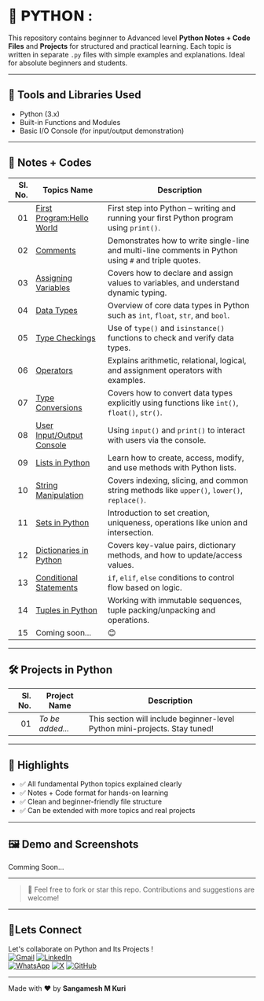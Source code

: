 # 🐍 𝗣𝗬𝗧𝗛𝗢𝗡 :


This repository contains beginner to Advanced level **Python Notes + Code Files** and **Projects** for structured and practical learning. Each topic is written in separate `.py` files with simple examples and explanations. Ideal for absolute beginners and students.

---

## 🧰 Tools and Libraries Used
- Python (3.x)
- Built-in Functions and Modules
- Basic I/O Console (for input/output demonstration)

---

## 📝 Notes + Codes

| Sl. No. | Topics Name                     | Description |
|--------:|----------------------------------|-------------|
| 01 | [First Program:Hello World](https://github.com/Sangamesh-star/Python/blob/main/Notes%2BCodes%2F001_hello_world.md) | First step into Python – writing and running your first Python program using `print()`. |
| 02 | [Comments](https://github.com/Sangamesh-star/Python/blob/main/Notes%2BCodes%2F002_comments.py) | Demonstrates how to write single-line and multi-line comments in Python using `#` and triple quotes. |
| 03 | [Assigning Variables](https://github.com/Sangamesh-star/Python/blob/main/Notes%2BCodes%2F003_assigning_variables.md) | Covers how to declare and assign values to variables, and understand dynamic typing. |
| 04 | [Data Types](https://github.com/Sangamesh-star/Python/blob/main/Notes%2BCodes%2F004_data_types.py) | Overview of core data types in Python such as `int`, `float`, `str`, and `bool`. |
| 05 | [Type Checkings](https://github.com/Sangamesh-star/Python/blob/main/Notes%2BCodes%2F005_types_checkings.py) | Use of `type()` and `isinstance()` functions to check and verify data types. |
| 06 | [Operators](https://github.com/Sangamesh-star/Python/blob/main/Notes%2BCodes%2F006_operators.py) | Explains arithmetic, relational, logical, and assignment operators with examples. |
| 07 | [Type Conversions](https://github.com/Sangamesh-star/Python/blob/main/Notes%2BCodes%2F007_type_conversions.py) | Covers how to convert data types explicitly using functions like `int()`, `float()`, `str()`. |
| 08 | [User Input/Output Console](https://github.com/Sangamesh-star/Python/blob/main/Notes%2BCodes%2F008_user_input_output_console.py) | Using `input()` and `print()` to interact with users via the console. |
| 09 | [Lists in Python](https://github.com/Sangamesh-star/Python/blob/main/Notes%2BCodes%2F009_lists_in_python.py) | Learn how to create, access, modify, and use methods with Python lists. |
| 10 | [String Manipulation](https://github.com/Sangamesh-star/Python/blob/main/Notes%2BCodes%2F010_string_manipulation.py) | Covers indexing, slicing, and common string methods like `upper()`, `lower()`, `replace()`. |
| 11 | [Sets in Python](https://github.com/Sangamesh-star/Python/blob/main/Notes%2BCodes%2F011_sets_in_python.py) | Introduction to set creation, uniqueness, operations like union and intersection. |
| 12 | [Dictionaries in Python](https://github.com/Sangamesh-star/Python/blob/main/Notes%2BCodes%2F012_dictionaries_in_python.py) | Covers key-value pairs, dictionary methods, and how to update/access values. |
| 13 | [Conditional Statements](https://github.com/Sangamesh-star/Python/blob/main/Notes%2BCodes%2F013_conditional_statements.py) | `if`, `elif`, `else` conditions to control flow based on logic. |
| 14 | [Tuples in Python](https://github.com/Sangamesh-star/Python/blob/main/Notes%2BCodes%2F014_tuples_in_python.py) | Working with immutable sequences, tuple packing/unpacking and operations. |
|15|Coming soon...|😊|

---

## 🛠️ Projects in Python

| Sl. No. | Project Name | Description |
|--------:|--------------|-------------|
| 01 | *To be added...* | This section will include beginner-level Python mini-projects. Stay tuned! |

---

## 🌟 Highlights

- ✅ All fundamental Python topics explained clearly
- ✅ Notes + Code format for hands-on learning
- ✅ Clean and beginner-friendly file structure
- ✅ Can be extended with more topics and real projects

---


## 🖼️ Demo and Screenshots

Comming Soon...

---

> 📌 Feel free to fork or star this repo. Contributions and suggestions are welcome!

---

## 🤝Lets Connect  
Let's collaborate on Python and Its Projects !  
[![Gmail](https://img.shields.io/badge/Gmail-Email%20Me-red?style=for-the-badge&logo=gmail)](mailto:sangameshmkuri94@gmail.com)
[![LinkedIn](https://img.shields.io/badge/LinkedIn-Sangamesh_M_Kuri-blue)](https://www.linkedin.com/in/sangamesh-m-kuri-034682366)  
[![WhatsApp](https://img.shields.io/badge/WhatsApp-Chat%20with%20me-25D366?style=for-the-badge&logo=whatsapp&logoColor=white)](https://wa.me/917019880436)
[![X](https://img.shields.io/badge/X-Follow%20me-000000?style=for-the-badge&logo=twitter)](https://x.com/Sangameshkuri94)
[![GitHub](https://img.shields.io/badge/GitHub-Follow-lightgrey)](https://github.com/Sangamesh-star)  

---

Made with ❤️ by **Sangamesh M Kuri**  

